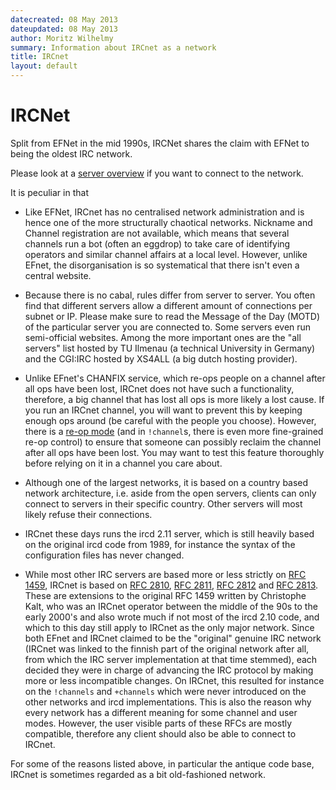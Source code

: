 ```yaml
---
datecreated: 08 May 2013
dateupdated: 08 May 2013
author: Moritz Wilhelmy
summary: Information about IRCnet as a network
title: IRCnet
layout: default
---
```

# IRCNet

Split from EFNet in the mid 1990s, IRCNet shares the claim with EFNet to being
the oldest IRC network.

Please look at a [server overview][servers] if you want to connect to the network.

It is peculiar in that

* Like EFNet, IRCnet has no centralised network administration and is hence one
  of the more structurally chaotical networks. Nickname and Channel registration
  are not available, which means that several channels run a bot (often an
  eggdrop) to take care of identifying operators and similar channel affairs at
  a local level. However, unlike EFnet, the disorganisation is so systematical
  that there isn't even a central website.

* Because there is no cabal, rules differ from server to server. You often find
  that different servers allow a different amount of connections per subnet or
  IP. Please make sure to read the Message of the Day (MOTD) of the particular
  server you are connected to. Some servers even run semi-official websites.
  Among the more important ones are the "all servers" list hosted by TU Ilmenau
  (a technical University in Germany) and the CGI:IRC hosted by XS4ALL (a big
  dutch hosting provider).

* Unlike EFnet's CHANFIX service, which re-ops people on a channel after all ops
  have been lost, IRCnet does not have such a functionality, therefore, a
  big channel that has lost all ops is more likely a lost cause. If you run an
  IRCnet channel, you will want to prevent this by keeping enough ops around (be
  careful with the people you choose). However, there is a [re-op mode][mode-R]
  (and in `!channel`s, there is even more fine-grained re-op control) to ensure
  that someone can possibly reclaim the channel after all ops have been lost.
  You may want to test this feature thoroughly before relying on it in a channel
  you care about.

* Although one of the largest networks, it is based on a country based network
  architecture, i.e. aside from the open servers, clients can only connect to
  servers in their specific country. Other servers will most likely refuse their
  connections.

* IRCnet these days runs the ircd 2.11 server, which is still heavily based on
  the original ircd code from 1989, for instance the syntax of the configuration
  files has never changed.

* While most other IRC servers are based more or less strictly on 
  [RFC 1459][rfc1459], IRCnet is based on [RFC 2810][rfc2810],
  [RFC 2811][rfc2811], [RFC 2812][rfc2812] and [RFC 2813][rfc2813].
  These are extensions to the original RFC 1459 written by Christophe Kalt, who
  was an IRCnet operator between the middle of the 90s to the early 2000's and
  also wrote much if not most of the ircd 2.10 code, and which to this day still
  apply to IRCnet as the only major network.
  Since both EFnet and IRCnet claimed to be the "original" genuine IRC network
  (IRCnet was linked to the finnish part of the original network after all, from
  which the IRC server implementation at that time stemmed),
  each decided they were in charge of advancing the IRC protocol by making more
  or less incompatible changes. On IRCnet, this resulted for instance on the
  `!channels` and `+channels` which were never introduced on the other networks
  and ircd implementations. This is also the reason why every network has a
  different meaning for some channel and user modes. However, the user visible
  parts of these RFCs are mostly compatible, therefore any client should also be
  able to connect to IRCnet.


For some of the reasons listed above, in particular the antique code base,
IRCnet is sometimes regarded as a bit old-fashioned network.


[rfc1459]: http://tools.ietf.org/html/rfc1459
[rfc2810]: http://tools.ietf.org/html/rfc2810
[rfc2811]: http://tools.ietf.org/html/rfc2811
[rfc2812]: http://tools.ietf.org/html/rfc2812
[rfc2813]: http://tools.ietf.org/html/rfc2813
[servers]: servers/ircnet.html
[mode-R]:  http://42.pl/ircd/R.txt
